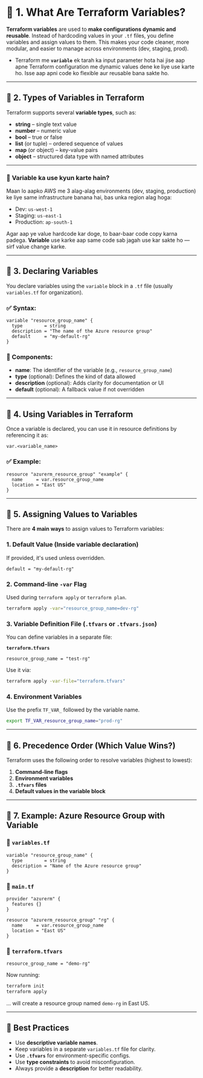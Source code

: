 # 🔶 1. What Are Terraform Variables?

**Terraform variables** are used to **make configurations dynamic and reusable**. Instead of hardcoding values in your `.tf` files, you define variables and assign values to them. This makes your code cleaner, more modular, and easier to manage across environments (dev, staging, prod).
- Terraform me **`variable`** ek tarah ka input parameter hota hai jise aap apne Terraform configuration me dynamic values dene ke liye use karte ho. Isse aap apni code ko flexible aur reusable bana sakte ho.
---

## 🔷 2. Types of Variables in Terraform

Terraform supports several **variable types**, such as:

- **string** – single text value
- **number** – numeric value
- **bool** – true or false
- **list** (or tuple) – ordered sequence of values
- **map** (or object) – key-value pairs
- **object** – structured data type with named attributes

---
### 🔧 **Variable ka use kyun karte hain?**

Maan lo aapko AWS me 3 alag-alag environments (dev, staging, production) ke liye same infrastructure banana hai, bas unka region alag hoga:

- Dev: `us-west-1`  
- Staging: `us-east-1`  
- Production: `ap-south-1`

Agar aap ye value hardcode kar doge, to baar-baar code copy karna padega. **Variable** use karke aap same code sab jagah use kar sakte ho — sirf value change karke.

---

## 🔶 3. Declaring Variables

You declare variables using the `variable` block in a `.tf` file (usually `variables.tf` for organization).

### ✅ Syntax:
```hcl
variable "resource_group_name" {
  type        = string
  description = "The name of the Azure resource group"
  default     = "my-default-rg"
}
```

### 🔹 Components:
- **name**: The identifier of the variable (e.g., `resource_group_name`)
- **type** (optional): Defines the kind of data allowed
- **description** (optional): Adds clarity for documentation or UI
- **default** (optional): A fallback value if not overridden

---

## 🔷 4. Using Variables in Terraform

Once a variable is declared, you can use it in resource definitions by referencing it as:

```hcl
var.<variable_name>
```

### ✅ Example:
```hcl
resource "azurerm_resource_group" "example" {
  name     = var.resource_group_name
  location = "East US"
}
```

---

## 🔶 5. Assigning Values to Variables

There are **4 main ways** to assign values to Terraform variables:

### 1. **Default Value** (Inside variable declaration)
If provided, it's used unless overridden.

```hcl
default = "my-default-rg"
```

### 2. **Command-line `-var` Flag**
Used during `terraform apply` or `terraform plan`.

```bash
terraform apply -var="resource_group_name=dev-rg"
```

### 3. **Variable Definition File (`.tfvars` or `.tfvars.json`)**
You can define variables in a separate file:

**`terraform.tfvars`**
```hcl
resource_group_name = "test-rg"
```

Use it via:
```bash
terraform apply -var-file="terraform.tfvars"
```

### 4. **Environment Variables**
Use the prefix `TF_VAR_` followed by the variable name.

```bash
export TF_VAR_resource_group_name="prod-rg"
```

---

## 🔷 6. Precedence Order (Which Value Wins?)

Terraform uses the following order to resolve variables (highest to lowest):

1. **Command-line flags**
2. **Environment variables**
3. **`.tfvars` files**
4. **Default values in the variable block**

---

## 🔶 7. Example: Azure Resource Group with Variable

### 📁 `variables.tf`
```hcl
variable "resource_group_name" {
  type        = string
  description = "Name of the Azure resource group"
}
```

### 📁 `main.tf`
```hcl
provider "azurerm" {
  features {}
}

resource "azurerm_resource_group" "rg" {
  name     = var.resource_group_name
  location = "East US"
}
```

### 📁 `terraform.tfvars`
```hcl
resource_group_name = "demo-rg"
```

Now running:
```bash
terraform init
terraform apply
```
… will create a resource group named `demo-rg` in East US.

---

## 🧠 Best Practices

- Use **descriptive variable names**.
- Keep variables in a separate `variables.tf` file for clarity.
- Use **`.tfvars`** for environment-specific configs.
- Use **type constraints** to avoid misconfiguration.
- Always provide a **description** for better readability.



